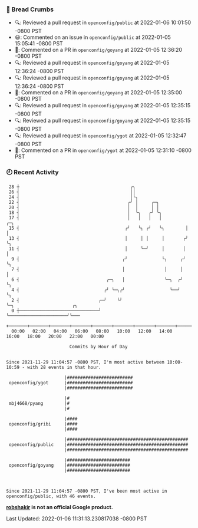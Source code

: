 ### 🍞 Bread Crumbs

 * 🔍: Reviewed a pull request in  `openconfig/public` at 2022-01-06 10:01:50 -0800 PST
 * 😃: Commented on an issue in `openconfig/public` at 2022-01-05 15:05:41 -0800 PST
 * 💬: Commented on a PR in  `openconfig/goyang` at 2022-01-05 12:36:20 -0800 PST
 * 🔍: Reviewed a pull request in  `openconfig/goyang` at 2022-01-05 12:36:24 -0800 PST
 * 🔍: Reviewed a pull request in  `openconfig/goyang` at 2022-01-05 12:36:24 -0800 PST
 * 💬: Commented on a PR in  `openconfig/goyang` at 2022-01-05 12:35:00 -0800 PST
 * 🔍: Reviewed a pull request in  `openconfig/goyang` at 2022-01-05 12:35:15 -0800 PST
 * 🔍: Reviewed a pull request in  `openconfig/goyang` at 2022-01-05 12:35:15 -0800 PST
 * 🔍: Reviewed a pull request in  `openconfig/ygot` at 2022-01-05 12:32:47 -0800 PST
 * 💬: Commented on a PR in  `openconfig/ygot` at 2022-01-05 12:31:10 -0800 PST

### 🕘 Recent Activity
```
 28 ┼                                          ╭╮
 26 ┤                                          ││
 24 ┤                                          │╰╮
 22 ┤                                         ╭╯ │     ╭─╮
 20 ┤                                         │  │     │ │
 18 ┤                                         │  ╰╮   ╭╯ ╰╮
 17 ┤                                         │   │   │   │         ╭─╮
 15 ┤                                        ╭╯   ╰╮ ╭╯   ╰╮        │ │
 13 ┤                                        │     │ │     │       ╭╯ ╰╮
 11 ┤                                        │     ╰─╯     │       │   │
  9 ┤                                       ╭╯             ╰╮     ╭╯   ╰╮
  7 ┤                                       │               │     │     │
  6 ┤                                 ╭─╮   │               ╰─╮  ╭╯     ╰╮
  4 ┤                                ╭╯ ╰─╮╭╯                 ╰──╯       ╰╮
  2 ┤                              ╭─╯    ╰╯                              ╰─╮                      ╭╮
  0 ┼──────────────────────────────╯                                        ╰──────────────────────╯╰───
    +───────+───────+───────+───────+───────+───────+───────+───────+───────+───────+───────+───────+────
  00:00   02:00   04:00   06:00   08:00   10:00   12:00   14:00   16:00   18:00   20:00   22:00   00:00   

						Commits by Hour of Day


Since 2021-11-29 11:04:57 -0800 PST, I'm most active between 10:00-10:59 - with 28 events in that hour.

```



```
                      |#########################
 openconfig/ygot      |#########################
                      |#########################

                      |#
 mbj4668/pyang        |#
                      |#

                      |####
 openconfig/gribi     |####
                      |####

                      |##############################################
 openconfig/public    |##############################################
                      |##############################################

                      |########################
 openconfig/goyang    |########################
                      |########################



Since 2021-11-29 11:04:57 -0800 PST, I've been most active in openconfig/public, with 46 events.

```
**[robshakir](mailto:robjs@google.com) is not an official Google product.**  


Last Updated: 2022-01-06 11:31:13.230817038 -0800 PST

